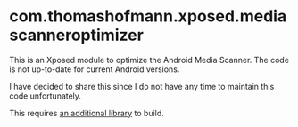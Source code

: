 # com.thomashofmann.xposed.mediascanneroptimizer
This is an Xposed module to optimize the Android Media Scanner. The code is not up-to-date for current Android versions.

I have decided to share this since I do not have any time to maintain this code unfortunately.

This requires [an additional library](https://github.com/thomasmhofmann/com.thomashofmann.xposed.lib) to build. 
